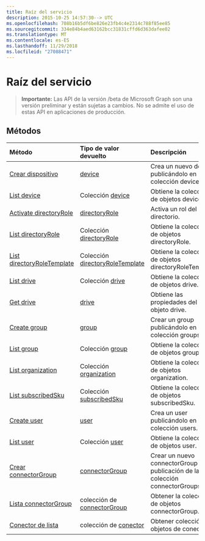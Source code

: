 ```yaml
---
title: Raíz del servicio
description: 2015-10-25 14:57:30--> UTC
ms.openlocfilehash: 708b16b5df6be826e23fb4c4e2314c788f85ee85
ms.sourcegitcommit: 334e84b4aed63162bcc31831cffd6d363dafee02
ms.translationtype: MT
ms.contentlocale: es-ES
ms.lasthandoff: 11/29/2018
ms.locfileid: "27088471"
---
```

# <a name="service-root"></a>Raíz del servicio

> **Importante:** Las API de la versión /beta de Microsoft Graph son una versión preliminar y están sujetas a cambios. No se admite el uso de estas API en aplicaciones de producción.

## <a name="methods"></a>Métodos



| Método           | Tipo de valor devuelto    |Descripción|
|:---------------|:--------|:----------|
|[Crear dispositivo](../api/device-post-devices.md) |[device](device.md)| Crea un nuevo device publicándolo en la colección devices.|
|[List device](../api/device-list.md) | Colección [device](device.md) |Obtiene la colección de objetos device. |
|[Activate directoryRole](../api/directoryrole-post-directoryroles.md) | [directoryRole](directoryrole.md) |Activa un rol del directorio. |
|[List directoryRole](../api/directoryrole-list.md) | Colección [directoryRole](directoryrole.md) |Obtiene la colección de objetos directoryRole. |
|[List directoryRoleTemplate](../api/directoryroletemplate-list.md) | Colección [directoryRoleTemplate](directoryroletemplate.md) |Obtiene la colección de objetos directoryRoleTemplate. |
|[List drive](../api/drive-list.md) | Colección [drive](drive.md) |Obtiene la colección de objetos drive. |
|[Get drive](../api/drive-get.md) | [drive](drive.md)  |Obtiene las propiedades del objeto drive. |
|[Create group](../api/group-post-groups.md) |[group](group.md)| Crear un group publicándolo en la colección groups.|
|[List group](../api/group-list.md) | Colección [group](group.md) |Obtiene la colección de objetos group. |
|[List organization](../api/organization-list.md) | Colección [organization](organization.md) |Obtiene la colección de objetos organization. |
|[List subscribedSku](../api/subscribedsku-list.md) | Colección [subscribedSku](subscribedsku.md) |Obtiene la colección de objetos subscribedSku. |
|[Create user](../api/user-post-users.md) |[user](user.md)| Crea un user publicándolo en la colección users.|
|[List user](../api/user-list.md) | Colección [user](user.md) |Obtiene la colección de objetos user. |
|[Crear connectorGroup](../api/connectorgroup-post-connectorgroups.md) |[connectorGroup](connectorgroup.md)|Crear un nuevo connectorGroup por la publicación de la colección connectorGroups.|
|[Lista connectorGroup](../api/connectorgroup-list.md) | colección de [connectorGroup](connectorgroup.md) |Obtener la colección de objetos connectorGroup. |
|[Conector de lista](../api/connector-list.md) | colección de [conector](connector.md) |Obtener colección de objetos de conector. |

<!-- uuid: 8fcb5dbc-d5aa-4681-8e31-b001d5168d79
2015-10-25 14:57:30 UTC -->
<!-- {
  "type": "#page.annotation",
  "description": "Service root",
  "keywords": "",
  "section": "documentation",
  "tocPath": ""
}-->
